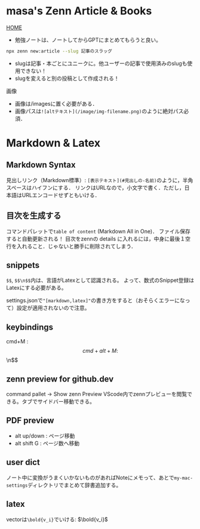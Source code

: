 # masa's Zenn Article & Books
[HOME](https://zenn.dev/masa0902dev)

- 勉強ノートは、ノートしてからGPTにまとめてもらうと良い。

```bash
npx zenn new:article --slug 記事のスラッグ
```
- slugは記事・本ごとにユニークに。他ユーザーの記事で使用済みのslugも使用できない！
- slugを変えると別の投稿として作成される！

画像
- 画像は/imagesに置く必要がある．
- 画像パスは`![altテキスト](/image/img-filename.png)`のように絶対パス必須．



# Markdown & Latex
## Markdown Syntax
見出しリンク（Markdown標準）: `[表示テキスト](#見出しの-名前)`のように，半角スペースはハイフンにする．
リンクはURLなので，小文字で書く．ただし，日本語はURLエンコードせずともいける．

## 目次を生成する
コマンドパレットで`table of content` (Markdown All in One)．
ファイル保存すると自動更新される！
目次をzennの details に入れるには，中身に最後１空行を入れること．じゃないと勝手に削除されてしまう．

## snippets
`$$`, `$$\n$$`内は、言語がLatexとして認識される。
よって、数式のSnippet登録はLatexにする必要がある。

settings.jsonで`"[markdown,latex]"`の書き方をすると（おそらくエラーになって）設定が適用されないので注意。

## keybindings
cmd+M : $$
cmd+alt+M : $$\n$$

## zenn preview for github.dev
command pallet -> Show zenn Preview
VScode内でzennプレビューを閲覧できる。タブでサイドバー移動できる。

## PDF preview
- alt up/down : ページ移動
- alt shift G : ページ数へ移動

## user dict
ノート中に変換がうまくいかないものがあればNoteにメモって、あとで`my-mac-settings`ディレクトリでまとめて辞書追加する。

## latex
vectorは`\bold{v_i}`でいける: $\bold{v_i}$
